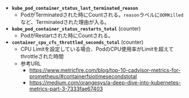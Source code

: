 - **`kube_pod_container_status_last_terminated_reason`**
  - PodがTerminatedされた時にCountされる。`reason`ラベルに`OOMKilled`など、Terminatedされた理由が入る。
- **`kube_pod_container_status_restarts_total`** (counter)
  - PodがRestartされた時にCountされる。
- **`container_cpu_cfs_throttled_seconds_total`** (counter)
  - CPU Limitを設定している場合、PodのCPU使用率がLimitを超えてthrottleされた時間
  - 参考URL
    - https://www.metricfire.com/blog/top-10-cadvisor-metrics-for-prometheus/#containerfsiotimesecondstotal
    - https://medium.com/orangesys/a-deep-dive-into-kubernetes-metrics-part-3-7333fae67403